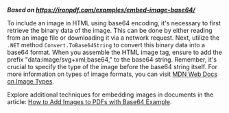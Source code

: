 ***Based on <https://ironpdf.com/examples/embed-image-base64/>***

To include an image in HTML using base64 encoding, it's necessary to first retrieve the binary data of the image. This can be done by either reading from an image file or downloading it via a network request. Next, utilize the `.NET` method `Convert.ToBase64String` to convert this binary data into a base64 format. When you assemble the HTML image tag, ensure to add the prefix "data:image/svg+xml;base64," to the base64 string. Remember, it's crucial to specify the type of the image before the base64 string itself. For more information on types of image formats, you can visit [MDN Web Docs on Image Types](https://developer.mozilla.org/en-US/docs/Web/Media/Formats/Image_types).

Explore additional techniques for embedding images in documents in the article: [How to Add Images to PDFs with Base64 Example](https://ironpdf.com/how-to/add-images-to-pdfs/#embed-with-base64-example).